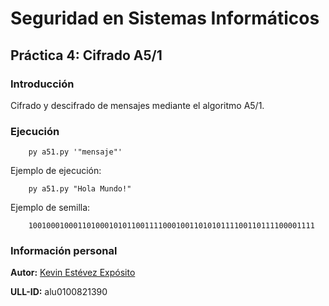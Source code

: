# Seguridad en Sistemas Informáticos

## Práctica 4: Cifrado A5/1

### Introducción

Cifrado y descifrado de mensajes mediante el algoritmo A5/1.

### Ejecución

~~~
    py a51.py '"mensaje"'
~~~

Ejemplo de ejecución:

~~~
    py a51.py "Hola Mundo!"
~~~

Ejemplo de semilla:

~~~
    1001000100011010001010110011110001001101010111100110111100001111
~~~

### Información personal

**Autor:** [Kevin Estévez Expósito](https://alu0100821390.github.io/)

**ULL-ID:** alu0100821390
